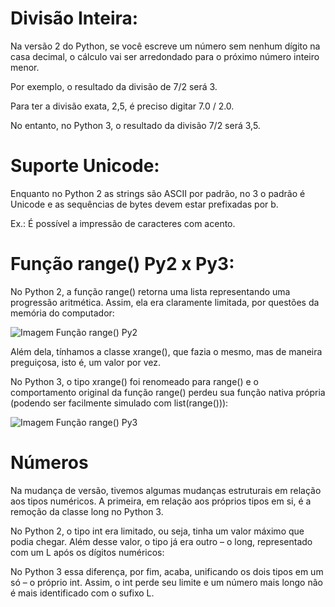 # Divisão Inteira: 

Na versão 2 do Python, se você escreve um número sem nenhum dígito na casa decimal, o cálculo vai ser arredondado para o próximo número inteiro menor.  

Por exemplo, o resultado da divisão de 7/2 será 3.  

Para ter a divisão exata, 2,5, é preciso digitar 7.0 / 2.0.  

No entanto, no Python 3, o resultado da divisão 7/2 será 3,5.  

# Suporte Unicode: 

Enquanto no Python 2 as strings são ASCII por padrão, no 3 o padrão é Unicode e as sequências de bytes devem estar prefixadas por b.  

Ex.: É possível a impressão de caracteres com acento. 

# Função range() Py2 x Py3: 

No Python 2, a função range() retorna uma lista representando uma progressão aritmética. Assim, ela era claramente limitada, por questões da memória do computador:

![Imagem Função range() Py2](https://user-images.githubusercontent.com/28628031/154844284-8934cef3-5ba8-4d80-9e3b-8e17dc4411eb.png) 

Além dela, tínhamos a classe xrange(), que fazia o mesmo, mas de maneira preguiçosa, isto é, um valor por vez. 

No Python 3, o tipo xrange() foi renomeado para range() e o comportamento original da função range() perdeu sua função nativa própria (podendo ser facilmente simulado com list(range())):

![Imagem Função range() Py3](https://user-images.githubusercontent.com/28628031/154844332-d990633c-7277-45d6-815c-37b094c9617e.png)

# Números

Na mudança de versão, tivemos algumas mudanças estruturais em relação aos tipos numéricos. A primeira, em relação aos próprios tipos em si, é a remoção da classe long no Python 3.

No Python 2, o tipo int era limitado, ou seja, tinha um valor máximo que podia chegar. Além desse valor, o tipo já era outro – o long, representado com um L após os dígitos numéricos:



No Python 3 essa diferença, por fim, acaba, unificando os dois tipos em um só – o próprio int. Assim, o int perde seu limite e um número mais longo não é mais identificado com o sufixo L.




 
